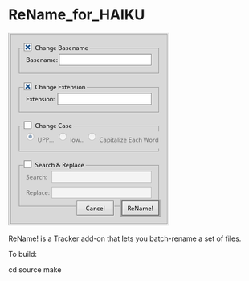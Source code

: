 ReName_for_HAIKU
================

![Screen](Screenshot.png)

ReName! is a Tracker add-on that lets you batch-rename a set of files.

To build:

cd source
make
